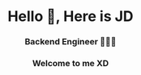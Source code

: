 <h1 align="center">Hello 👋, Here is JD</h1>
<h3 align="center">Backend Engineer 👨🏻‍💻</h3>
<h3 align="center">Welcome to me XD</h3>
<br>
